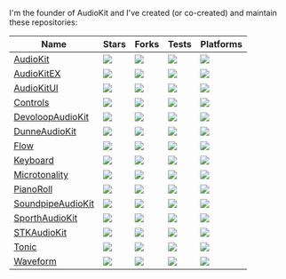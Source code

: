 I'm the founder of AudioKit and I've created (or co-created) and maintain these repositories:

|  Name | Stars | Forks | Tests | Platforms |
| ----- | ----- | ----- | ----- | --------- |
| [AudioKit](https://github.com/AudioKit/AudioKit)          | [![](https://img.shields.io/github/stars/AudioKit/AudioKit?label=&color=black)         ](https://github.com/AudioKit/AudioKit/stargazers)          |  [![](https://img.shields.io/github/forks/AudioKit/AudioKit?label=&color=black)         ](https://github.com/AudioKit/AudioKit/network/members)          | [![](https://img.shields.io/github/actions/workflow/status/AudioKit/AudioKit/tests.yml?branch=main&label=)         ](https://github.com/AudioKit/AudioKit/actions/workflows/tests.yml)          | [![](https://img.shields.io/endpoint?url=https%3A%2F%2Fswiftpackageindex.com%2Fapi%2Fpackages%2FAudioKit%2FAudioKit%2Fbadge%3Ftype%3Dplatforms&label=&color=black)         ](https://swiftpackageindex.com/AudioKit/AudioKit)          |
| [AudioKitEX](https://github.com/AudioKit/AudioKitEX)        | [![](https://img.shields.io/github/stars/AudioKit/AudioKitEX?label=&color=black)       ](https://github.com/AudioKit/AudioKitEX/stargazers)        |  [![](https://img.shields.io/github/forks/AudioKit/AudioKitEX?label=&color=black)       ](https://github.com/AudioKit/AudioKitEX/network/members)        | [![](https://img.shields.io/github/actions/workflow/status/AudioKit/AudioKitEX/tests.yml?branch=main&label=)       ](https://github.com/AudioKit/AudioKitEX/actions/workflows/tests.yml)        | [![](https://img.shields.io/endpoint?url=https%3A%2F%2Fswiftpackageindex.com%2Fapi%2Fpackages%2FAudioKit%2FAudioKitEX%2Fbadge%3Ftype%3Dplatforms&label=&color=black)       ](https://swiftpackageindex.com/AudioKit/AudioKitEX)        |
| [AudioKitUI](https://github.com/AudioKit/AudioKitUI)        | [![](https://img.shields.io/github/stars/AudioKit/AudioKitUI?label=&color=black)       ](https://github.com/AudioKit/AudioKitUI/stargazers)        |  [![](https://img.shields.io/github/forks/AudioKit/AudioKitUI?label=&color=black)       ](https://github.com/AudioKit/AudioKitUI/network/members)        | [![](https://img.shields.io/github/actions/workflow/status/AudioKit/AudioKitUI/tests.yml?branch=main&label=)       ](https://github.com/AudioKit/AudioKitUI/actions/workflows/tests.yml)        | [![](https://img.shields.io/endpoint?url=https%3A%2F%2Fswiftpackageindex.com%2Fapi%2Fpackages%2FAudioKit%2FAudioKitUI%2Fbadge%3Ftype%3Dplatforms&label=&color=black)       ](https://swiftpackageindex.com/AudioKit/AudioKitUI)        |
| [Controls](https://github.com/AudioKit/Controls)          | [![](https://img.shields.io/github/stars/AudioKit/Controls?label=&color=black)         ](https://github.com/AudioKit/Controls/stargazers)          |  [![](https://img.shields.io/github/forks/AudioKit/Controls?label=&color=black)         ](https://github.com/AudioKit/Controls/network/members)          | [![](https://img.shields.io/github/actions/workflow/status/AudioKit/Controls/tests.yml?branch=main&label=)         ](https://github.com/AudioKit/Controls/actions/workflows/tests.yml)          | [![](https://img.shields.io/endpoint?url=https%3A%2F%2Fswiftpackageindex.com%2Fapi%2Fpackages%2FAudioKit%2FControls%2Fbadge%3Ftype%3Dplatforms&label=&color=black)         ](https://swiftpackageindex.com/AudioKit/Controls)          |
| [DevoloopAudioKit](https://github.com/AudioKit/DevoloopAudioKit)  | [![](https://img.shields.io/github/stars/AudioKit/DevoloopAudioKit?label=&color=black) ](https://github.com/AudioKit/DevoloopAudioKit/stargazers)  |  [![](https://img.shields.io/github/forks/AudioKit/DevoloopAudioKit?label=&color=black) ](https://github.com/AudioKit/DevoloopAudioKit/network/members)  | [![](https://img.shields.io/github/actions/workflow/status/AudioKit/DevoloopAudioKit/tests.yml?branch=main&label=) ](https://github.com/AudioKit/DevoloopAudioKit/actions/workflows/tests.yml)  | [![](https://img.shields.io/endpoint?url=https%3A%2F%2Fswiftpackageindex.com%2Fapi%2Fpackages%2FAudioKit%2FDevoloopAudioKit%2Fbadge%3Ftype%3Dplatforms&label=&color=black) ](https://swiftpackageindex.com/AudioKit/DevoloopAudioKit)  |
| [DunneAudioKit](https://github.com/AudioKit/DunneAudioKit)     | [![](https://img.shields.io/github/stars/AudioKit/DunneAudioKit?label=&color=black)    ](https://github.com/AudioKit/DunneAudioKit/stargazers)     |  [![](https://img.shields.io/github/forks/AudioKit/DunneAudioKit?label=&color=black)    ](https://github.com/AudioKit/DunneAudioKit/network/members)     | [![](https://img.shields.io/github/actions/workflow/status/AudioKit/DunneAudioKit/tests.yml?branch=main&label=)    ](https://github.com/AudioKit/DunneAudioKit/actions/workflows/tests.yml)     | [![](https://img.shields.io/endpoint?url=https%3A%2F%2Fswiftpackageindex.com%2Fapi%2Fpackages%2FAudioKit%2FDunneAudioKit%2Fbadge%3Ftype%3Dplatforms&label=&color=black)    ](https://swiftpackageindex.com/AudioKit/DunneAudioKit)     |
| [Flow](https://github.com/AudioKit/Flow)              | [![](https://img.shields.io/github/stars/AudioKit/Flow?label=&color=black)             ](https://github.com/AudioKit/Flow/stargazers)              |  [![](https://img.shields.io/github/forks/AudioKit/Flow?label=&color=black)             ](https://github.com/AudioKit/Flow/network/members)              | [![](https://img.shields.io/github/actions/workflow/status/AudioKit/Flow/tests.yml?branch=main&label=)             ](https://github.com/AudioKit/Flow/actions/workflows/tests.yml)              | [![](https://img.shields.io/endpoint?url=https%3A%2F%2Fswiftpackageindex.com%2Fapi%2Fpackages%2FAudioKit%2FFlow%2Fbadge%3Ftype%3Dplatforms&label=&color=black)             ](https://swiftpackageindex.com/AudioKit/Flow)              |
| [Keyboard](https://github.com/AudioKit/Keyboard)          | [![](https://img.shields.io/github/stars/AudioKit/Keyboard?label=&color=black)         ](https://github.com/AudioKit/Keyboard/stargazers)          |  [![](https://img.shields.io/github/forks/AudioKit/Keyboard?label=&color=black)         ](https://github.com/AudioKit/Keyboard/network/members)          | [![](https://img.shields.io/github/actions/workflow/status/AudioKit/Keyboard/tests.yml?branch=main&label=)         ](https://github.com/AudioKit/Keyboard/actions/workflows/tests.yml)          | [![](https://img.shields.io/endpoint?url=https%3A%2F%2Fswiftpackageindex.com%2Fapi%2Fpackages%2FAudioKit%2FKeyboard%2Fbadge%3Ftype%3Dplatforms&label=&color=black)         ](https://swiftpackageindex.com/AudioKit/Keyboard)          |
| [Microtonality](https://github.com/AudioKit/Microtonality)     | [![](https://img.shields.io/github/stars/AudioKit/Microtonality?label=&color=black)    ](https://github.com/AudioKit/Microtonality/stargazers)     |  [![](https://img.shields.io/github/forks/AudioKit/Microtonality?label=&color=black)    ](https://github.com/AudioKit/Microtonality/network/members)     | [![](https://img.shields.io/github/actions/workflow/status/AudioKit/Microtonality/tests.yml?branch=main&label=)    ](https://github.com/AudioKit/Microtonality/actions/workflows/tests.yml)     | [![](https://img.shields.io/endpoint?url=https%3A%2F%2Fswiftpackageindex.com%2Fapi%2Fpackages%2FAudioKit%2FMicrotonality%2Fbadge%3Ftype%3Dplatforms&label=&color=black)    ](https://swiftpackageindex.com/AudioKit/Microtonality)     |
| [PianoRoll](https://github.com/AudioKit/PianoRoll)         | [![](https://img.shields.io/github/stars/AudioKit/PianoRoll?label=&color=black)        ](https://github.com/AudioKit/PianoRoll/stargazers)         |  [![](https://img.shields.io/github/forks/AudioKit/PianoRoll?label=&color=black)        ](https://github.com/AudioKit/PianoRoll/network/members)         | [![](https://img.shields.io/github/actions/workflow/status/AudioKit/PianoRoll/tests.yml?branch=main&label=)        ](https://github.com/AudioKit/PianoRoll/actions/workflows/tests.yml)         | [![](https://img.shields.io/endpoint?url=https%3A%2F%2Fswiftpackageindex.com%2Fapi%2Fpackages%2FAudioKit%2FPianoRoll%2Fbadge%3Ftype%3Dplatforms&label=&color=black)        ](https://swiftpackageindex.com/AudioKit/PianoRoll)         |
| [SoundpipeAudioKit](https://github.com/AudioKit/SoundpipeAudioKit) | [![](https://img.shields.io/github/stars/AudioKit/SoundpipeAudioKit?label=&color=black)](https://github.com/AudioKit/SoundpipeAudioKit/stargazers) |  [![](https://img.shields.io/github/forks/AudioKit/SoundpipeAudioKit?label=&color=black)](https://github.com/AudioKit/SoundpipeAudioKit/network/members) | [![](https://img.shields.io/github/actions/workflow/status/AudioKit/SoundpipeAudioKit/tests.yml?branch=main&label=)](https://github.com/AudioKit/SoundpipeAudioKit/actions/workflows/tests.yml) | [![](https://img.shields.io/endpoint?url=https%3A%2F%2Fswiftpackageindex.com%2Fapi%2Fpackages%2FAudioKit%2FSoundpipeAudioKit%2Fbadge%3Ftype%3Dplatforms&label=&color=black)](https://swiftpackageindex.com/AudioKit/SoundpipeAudioKit) |
| [SporthAudioKit](https://github.com/AudioKit/SporthAudioKit)    | [![](https://img.shields.io/github/stars/AudioKit/SporthAudioKit?label=&color=black)   ](https://github.com/AudioKit/SporthAudioKit/stargazers)    |  [![](https://img.shields.io/github/forks/AudioKit/SporthAudioKit?label=&color=black)   ](https://github.com/AudioKit/SporthAudioKit/network/members)    | [![](https://img.shields.io/github/actions/workflow/status/AudioKit/SporthAudioKit/tests.yml?branch=main&label=)   ](https://github.com/AudioKit/SporthAudioKit/actions/workflows/tests.yml)    | [![](https://img.shields.io/endpoint?url=https%3A%2F%2Fswiftpackageindex.com%2Fapi%2Fpackages%2FAudioKit%2FSporthAudioKit%2Fbadge%3Ftype%3Dplatforms&label=&color=black)   ](https://swiftpackageindex.com/AudioKit/SporthAudioKit)    |
| [STKAudioKit](https://github.com/AudioKit/STKAudioKit)       | [![](https://img.shields.io/github/stars/AudioKit/STKAudioKit?label=&color=black)      ](https://github.com/AudioKit/STKAudioKit/stargazers)       |  [![](https://img.shields.io/github/forks/AudioKit/STKAudioKit?label=&color=black)      ](https://github.com/AudioKit/STKAudioKit/network/members)       | [![](https://img.shields.io/github/actions/workflow/status/AudioKit/STKAudioKit/tests.yml?branch=main&label=)      ](https://github.com/AudioKit/STKAudioKit/actions/workflows/tests.yml)       | [![](https://img.shields.io/endpoint?url=https%3A%2F%2Fswiftpackageindex.com%2Fapi%2Fpackages%2FAudioKit%2FSTKAudioKit%2Fbadge%3Ftype%3Dplatforms&label=&color=black)      ](https://swiftpackageindex.com/AudioKit/STKAudioKit)       |
| [Tonic](https://github.com/AudioKit/Tonic)             | [![](https://img.shields.io/github/stars/AudioKit/Tonic?label=&color=black)            ](https://github.com/AudioKit/Tonic/stargazers)             |  [![](https://img.shields.io/github/forks/AudioKit/Tonic?label=&color=black)            ](https://github.com/AudioKit/Tonic/stargaznetwork/membersers)   | [![](https://img.shields.io/github/actions/workflow/status/AudioKit/Tonic/tests.yml?branch=main&label=)            ](https://github.com/AudioKit/Tonic/actions/workflows/tests.yml)             | [![](https://img.shields.io/endpoint?url=https%3A%2F%2Fswiftpackageindex.com%2Fapi%2Fpackages%2FAudioKit%2FTonic%2Fbadge%3Ftype%3Dplatforms&label=&color=black)            ](https://swiftpackageindex.com/AudioKit/Tonic)             |
| [Waveform](https://github.com/AudioKit/Waveform)          | [![](https://img.shields.io/github/stars/AudioKit/Waveform?label=&color=black)         ](https://github.com/AudioKit/Waveform/stargazers)          |  [![](https://img.shields.io/github/forks/AudioKit/Waveform?label=&color=black)         ](https://github.com/AudioKit/Waveform/stargaznetwork/membersers)| [![](https://img.shields.io/github/actions/workflow/status/AudioKit/Waveform/tests.yml?branch=main&label=)         ](https://github.com/AudioKit/Waveform/actions/workflows/tests.yml)          | [![](https://img.shields.io/endpoint?url=https%3A%2F%2Fswiftpackageindex.com%2Fapi%2Fpackages%2FAudioKit%2FWaveform%2Fbadge%3Ftype%3Dplatforms&label=&color=black)         ](https://swiftpackageindex.com/AudioKit/Waveform)          |
